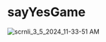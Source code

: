 # sayYesGame
![scrnli_3_5_2024_11-33-51 AM](https://github.com/progdagi/sayYesGame/assets/142475159/b6a55ff9-14bd-4fe6-878c-1160345f0ee4)
